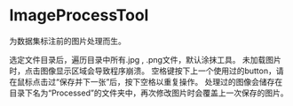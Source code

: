 # ImageProcessTool
为数据集标注前的图片处理而生。

选定文件目录后，遍历目录中所有.jpg , .png文件，默认涂抹工具。
未加载图片时，点击图像显示区域会导致程序崩溃。
空格键按下上一个使用过的button，请在鼠标点击过“保存并下一张”后，按下空格以重复操作。
处理过的图像会储存在目录下名为“Processed”的文件夹中，再次修改图片时会覆盖上一次保存的图片。
